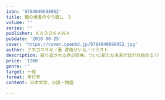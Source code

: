 ```yaml
---
isbn: '9784040698052'
title: 槍の勇者のやり直し　3
volume: ''
series: ''
publisher: ＫＡＤＯＫＡＷＡ
pubdate: '2018-06-25'
cover: 'https://cover.openbd.jp/9784040698052.jpg'
author: アネコユサギ／著 弥南せいら／イラスト
description: 繰り返される原点回帰。ついに新たな未来が紡がれ始める!?
price: '1200'
genre: ''
target: 一般
format: 単行本
content: 日本文学、小説・物語

---
```

